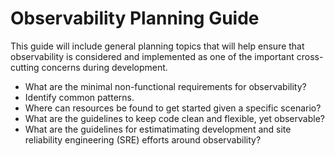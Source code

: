 # Observability Planning Guide

This guide will include general planning topics that will help ensure that observability is considered and implemented as one of the important cross-cutting concerns during development.

* What are the minimal non-functional requirements for observability?
* Identify common patterns.  
* Where can resources be found to get started given a specific scenario?
* What are the guidelines to keep code clean and flexible, yet observable?
* What are the guidelines for estimatimating development and site reliability engineering (SRE) efforts around observability?
